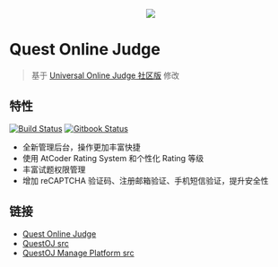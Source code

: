 <p align="center"><img src="https://gitee.com/QuestOJ/QuestOJ/raw/master/pictures/logo.png"></p>

# Quest Online Judge

> 基于 [Universal Online Judge 社区版](https://github.com/UniversalOJ/UOJ-System) 修改

## 特性
[![Build Status](https://dev.azure.com/limstash/QuestOJ/_apis/build/status/QuestOJ.QOJ?branchName=master)](https://dev.azure.com/limstash/QuestOJ/_build/latest?definitionId=2&branchName=master) [![Gitbook Status](https://api.travis-ci.org/QuestOJ/QOJ.svg)](https://api.travis-ci.org/QuestOJ/QOJ.svg)

- 全新管理后台，操作更加丰富快捷
- 使用 AtCoder Rating System 和个性化 Rating 等级
- 丰富试题权限管理
- 增加 reCAPTCHA 验证码、注册邮箱验证、手机短信验证，提升安全性


## 链接
- [Quest Online Judge](https://questoj.cn)
- [QuestOJ src](https://gitee.com/QuestOJ/QuestOJ)
- [QuestOJ Manage Platform src](https://gitee.com/QuestOJ/QuestOJ-Manage)